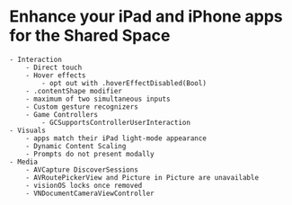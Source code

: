 # Enhance your iPad and iPhone apps for the Shared Space
	- Interaction
		- Direct touch
		- Hover effects
			- opt out with .hoverEffectDisabled(Bool)
		- .contentShape modifier
		- maximum of two simultaneous inputs
		- Custom gesture recognizers
		- Game Controllers
			- GCSupportsControllerUserInteraction
	- Visuals
		- apps match their iPad light-mode appearance
		- Dynamic Content Scaling
		- Prompts do not present modally
	- Media
		- AVCapture DiscoverSessions
		- AVRoutePickerView and Picture in Picture are unavailable
		- visionOS locks once removed
		- VNDocumentCameraViewController
